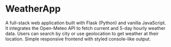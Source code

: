 # WeatherApp
A full-stack web application built with Flask (Python) and vanilla JavaScript. It integrates the Open-Meteo API to fetch current and 5-day hourly weather data. Users can search by city or use geolocation to get weather at their location. Simple responsive frontend with styled console-like output.

